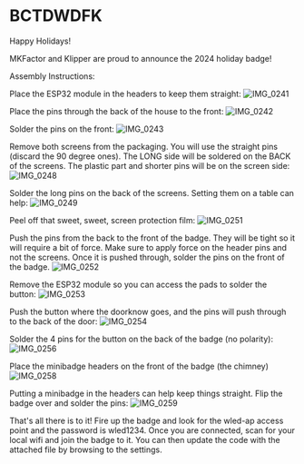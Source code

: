# BCTDWDFK

Happy Holidays!

MKFactor and Klipper are proud to announce the 2024 holiday badge! 

Assembly Instructions:

Place the ESP32 module in the headers to keep them straight:
![IMG_0241](https://github.com/user-attachments/assets/18bfba40-6f04-400e-b17f-5bee3ec91e24)

Place the pins through the back of the house to the front:
![IMG_0242](https://github.com/user-attachments/assets/e62078e3-69a9-4b24-9cb8-2e4d4add541f)

Solder the pins on the front:
![IMG_0243](https://github.com/user-attachments/assets/a57d0da4-9ecc-4844-a9b7-5d7a2f4e1b1d)

Remove both screens from the packaging. You will use the straight pins (discard the 90 degree ones). The LONG side will be soldered on the BACK of the screens. The plastic part and shorter pins will be on the screen side:
![IMG_0248](https://github.com/user-attachments/assets/a8fc3962-aa74-4d42-80ce-34bc4bc17ae0)

Solder the long pins on the back of the screens. Setting them on a table can help:
![IMG_0249](https://github.com/user-attachments/assets/59ceb395-7a25-4c0f-9af2-317558efd333)

Peel off that sweet, sweet, screen protection film:
![IMG_0251](https://github.com/user-attachments/assets/f469f472-02f3-4547-b565-39494e0705d8)

Push the pins from the back to the front of the badge. They will be tight so it will require a bit of force. Make sure to apply force on the header pins and not the screens. Once it is pushed through, solder the pins on the front of the badge.
![IMG_0252](https://github.com/user-attachments/assets/9d1f532b-326c-4767-a508-7a960c77e7ad)

Remove the ESP32 module so you can access the pads to solder the button:
![IMG_0253](https://github.com/user-attachments/assets/7f568535-de28-4f7e-8104-f9816c3e2940)

Push the button where the doorknow goes, and the pins will push through to the back of the door:
![IMG_0254](https://github.com/user-attachments/assets/c6655dd2-2f82-4280-81c5-4f1aaf911eec)

Solder the 4 pins for the button on the back of the badge (no polarity):
![IMG_0256](https://github.com/user-attachments/assets/ac982329-19a4-4652-bcf8-bdafa630f582)

Place the minibadge headers on the front of the badge (the chimney)
![IMG_0258](https://github.com/user-attachments/assets/920eea55-3c13-42ce-9b1d-37bf21fc0fb2)

Putting a minibadge in the headers can help keep things straight. Flip the badge over and solder the pins:
![IMG_0259](https://github.com/user-attachments/assets/35809132-2e76-473e-815d-e04aa684be26)

That's all there is to it! Fire up the badge and look for the wled-ap access point and the password is wled1234. Once you are connected, scan for your local wifi and join the badge to it. You can then update the code with the attached file by browsing to the settings.













